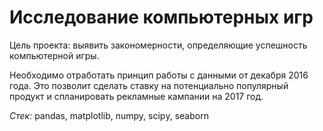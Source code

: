 # Исследование компьютерных игр
Цель проекта: выявить закономерности, определяющие успешность компьютерной игры.

Необходимо отработать принцип работы с данными от декабря 2016 года. 
Это позволит сделать ставку на потенциально популярный продукт и спланировать рекламные кампании на 2017 год.

*Стек:* pandas, matplotlib, numpy, scipу, seaborn
